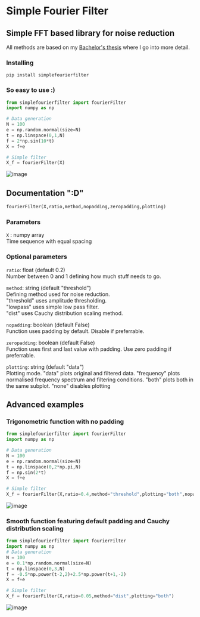 # Simple Fourier Filter
## Simple FFT based library for noise reduction
All methods are based on my [Bachelor's thesis](https://urn.fi/URN:NBN:fi-fe2022050332349) where I go into more detail.
### Installing

```
pip install simplefourierfilter
```

### So easy to use :)
```python
from simplefourierfilter import fourierFilter
import numpy as np

# Data generation
N = 100
e = np.random.normal(size=N)
t = np.linspace(0,1,N)
f = 2*np.sin(10*t)
X = f+e

# Simple filter
X_f = fourierFilter(X)
```
![image](https://github.com/PauliAnt/SimpleFourierFilter/assets/63787410/06b6d8d5-c9ec-4ff2-bab2-e3d4ab1c0d3c)

## Documentation ":D"
```python
fourierFilter(X,ratio,method,nopadding,zeropadding,plotting)
````

### Parameters
`X` : numpy array  
Time sequence with equal spacing

### Optional parameters
`ratio`: float (default 0.2)  
Number between 0 and 1 defining how much stuff needs to go.  
  
`method`: string (default "threshold")  
Defining method used for noise reduction.  
"threshold" uses amplitude thresholding.  
"lowpass" uses simple low pass filter.  
"dist" uses Cauchy distribution scaling method.    
  
`nopadding`: boolean (default False)  
Function uses padding by default. Disable if preferrable.  

`zeropadding`: boolean (default False)  
Function uses first and last value with padding. Use zero padding if preferrable.  

`plotting`: string (default "data")  
Plotting mode. "data" plots original and filtered data. "frequency" plots normalised frequency spectrum and filtering conditions. "both" plots both in the same subplot. "none" disables plotting  
  
## Advanced examples
### Trigonometric function with no padding
```python
from simplefourierfilter import fourierFilter
import numpy as np

# Data generation
N = 100
e = np.random.normal(size=N)
t = np.linspace(0,2*np.pi,N)
f = np.sin(2*t)
X = f+e

# Simple filter
X_f = fourierFilter(X,ratio=0.4,method="threshold",plotting="both",nopadding=True)
```
![image](https://github.com/PauliAnt/SimpleFourierFilter/assets/63787410/1104150f-5aa5-4248-a504-606de7fbd7ad)

### Smooth function featuring default padding and Cauchy distribution scaling
```python
from simplefourierfilter import fourierFilter
import numpy as np 
# Data generation
N = 100
e = 0.1*np.random.normal(size=N)
t = np.linspace(0,3,N)
f = -0.5*np.power(t-2,2)+2.5*np.power(t+1,-2)
X = f+e

# Simple filter
X_f = fourierFilter(X,ratio=0.05,method="dist",plotting="both")
```
![image](https://github.com/PauliAnt/SimpleFourierFilter/assets/63787410/9991f4d3-8281-4ab5-a7c0-6faa41092353)

